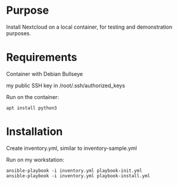 Purpose
=======

Install Nextcloud on a local container, for testing and demonstration purposes.

Requirements
============

Container with Debian Bullseye

my public SSH key in /root/.ssh/authorized_keys

Run on the container:

    apt install python3

Installation
============

Create inventory.yml, similar to inventory-sample.yml

Run on my workstation:

    ansible-playbook -i inventory.yml playbook-init.yml
    ansible-playbook -i inventory.yml playbook-install.yml
